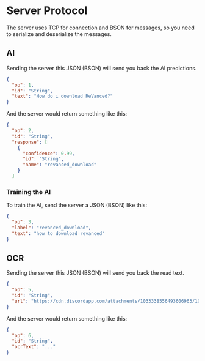# Server Protocol

The server uses TCP for connection and BSON for messages, so you need to serialize and deserialize the messages.

## AI

Sending the server this JSON (BSON) will send you back the AI predictions.

```json
{
  "op": 1,
  "id": "String",
  "text": "How do i download ReVanced?"
}
```

And the server would return something like this:

```json
{
  "op": 2,
  "id": "String",
  "response": [
    {
      "confidence": 0.99,
      "id": "String",
      "name": "revanced_download"
    }
  ]
```

### Training the AI

To train the AI, send the server a JSON (BSON) like this:

```json
{
  "op": 3,
  "label": "revanced_download",
  "text": "how to download revanced"
}
```

## OCR

Sending the server this JSON (BSON) will send you back the read text.

```json
{
  "op": 5,
  "id": "String",
  "url": "https://cdn.discordapp.com/attachments/1033338556493606963/1033338557231796224/Screenshot_20221022-121318.jpg"
}
```

And the server would return something like this:

```json
{
  "op": 6,
  "id": "String",
  "ocrText": "..."
}
```
